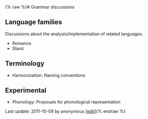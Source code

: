 {% raw %}# Grammar discussions

## Language families

Discussions about the analysis/implementation of related languages.

- Romance
- Slavic

## Terminology

- Harmonization: Naming conventions

## Experimental

- Phonology: Proposals for phonological representation

Last update: 2011-10-09 by anonymous [[edit](https://github.com/delph-in/docs/wiki/GrammarDiscussionsTop/_edit)]{% endraw %}